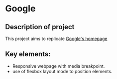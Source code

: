 # Google

## Description of project

This project aims to replicate [Google's homepage](https://www.google.fr)

## Key elements: 

* Responsive webpage with media breakpoint. 
* use of flexbox layout mode to position elements.
